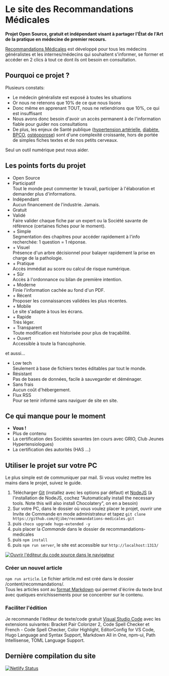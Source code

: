 # Le site des Recommandations Médicales

**Projet Open Source, gratuit et indépendant visant à partager l'État de l'Art de la pratique en médecine de premier recours.**

[Recommandations Médicales](https://recomedicales.fr) est développé pour tous les médecins généralistes et les internes/médecins qui souhaitent s'informer, se former et accéder en 2 clics à tout ce dont ils ont besoin en consultation.

## Pourquoi ce projet ?

Plusieurs constats:

- Le médecin généraliste est exposé à toutes les situations
- Or nous ne retenons que 10% de ce que nous lisons
- Donc même en apprenant TOUT, nous ne retiendrions que 10%, ce qui est insuffisant
- Nous avons donc besoin d'avoir un accès permanent à de l'information fiable pour guider nos consultations
- De plus, les enjeux de Santé publique ([hypertension artérielle](https://recomedicales.fr/recommandations/hypertension-arterielle/), [diabète](https://recomedicales.fr/recommandations/diabete-type-2/), [BPCO](https://recomedicales.fr/recommandations/bronchopneumopathie-chronique-obstructive/), [ostéoporose](https://recomedicales.fr/recommandations/osteoporose/)) sont d'une complexité croissante, hors de portée de simples fiches textes et de nos petits cerveaux.

Seul un outil numérique peut nous aider.

## Les points forts du projet

- Open Source
- Participatif  
Tout le monde peut commenter le travail, participer à l'élaboration et demander plus d'informations.
- Indépendant  
Aucun financement de l'industrie. Jamais.
- Gratuit
- Validé  
Faire valider chaque fiche par un expert ou la Société savante de référence (certaines fiches pour le moment).
- \+ Simple  
Segmentation des chapitres pour accéder rapidement à l'info recherchée: 1 question = 1 réponse.
- \+ Visuel  
Présence d'un arbre décisionnel pour balayer rapidement la prise en charge de la pathologie.
- \+ Pratique  
Accès immédiat au score ou calcul de risque numérique.
- \+ Sûr  
Accès à l'ordonnance ou bilan de première intention.
- \+ Moderne  
Finie l'information cachée au fond d'un PDF.
- \+ Récent  
Proposer les connaissances validées les plus récentes.
- \+ Mobile  
Le site s'adapte à tous les écrans.
- \+ Rapide  
Très léger.
- \+ Transparent  
Toute modification est historisée pour plus de traçabilité.
- \+ Ouvert  
Accessible à toute la francophonie.

et aussi...

- Low tech  
Seulement à base de fichiers textes éditables par tout le monde.
- Résistant  
Pas de bases de données, facile à sauvegarder et déménager.
- Sans frais  
Aucun coût d'hébergement.
- Flux RSS  
Pour se tenir informé sans naviguer de site en site.

## Ce qui manque pour le moment

- **Vous !**
- Plus de contenu
- La certification des Sociétés savantes (en cours avec GRIO, Club Jeunes Hypertensiologues)
- La certification des autorités (HAS ...)

## Utiliser le projet sur votre PC

Le plus simple est de communiquer par mail. Si vous voulez mettre les mains dans le projet, suivez le guide.

1. Télécharger [Git](https://git-scm.com/downloads) (installez avec les options par défaut) et [NodeJS](https://nodejs.org/download/release/v16.15.1/) (à l'installation de NodeJS, cochez "Automatically install the necessary tools. Note this will also install Chocolatery", on en a besoin)
2. Sur votre PC, dans le dossier où vous voulez placer le projet, ouvrir une Invite de Commande en mode administrateur et tapez `git clone https://github.com/djibe/recommandations-medicales.git`
3. puis `choco upgrade hugo-extended -y`
4. puis placer la *Commande* dans le dossier de recommandations-medicales
5. puis `npm install`
6. puis `npm run server`, le site est accessible sur `http://localhost:1313/`

[![Ouvrir l'éditeur du code source dans le navigateur](https://open.vscode.dev/badges/open-in-vscode.svg)](https://vscode.dev/github/djibe/recommandations-medicales)

### Créer un nouvel article

`npm run article`. Le fichier article.md est créé dans le dossier /content/recommandations/.  
Tous les articles sont au [format Markdown](https://towardsdatascience.com/the-ultimate-markdown-cheat-sheet-3d3976b31a0) qui permet d'écrire du texte brut avec quelques enrichissements pour se concentrer sur le contenu.

### Faciliter l'édition

Je recommande l'éditeur de texte/code gratuit [Visual Studio Code](https://code.visualstudio.com/download) avec les extensions suivantes: Bracket Pair Colorizer 2, Code Spell Checker et French - Code Spell Checker, Color Highlight, EditorConfig for VS Code, Hugo Language and Syntax Support, Markdown All in One, npm-ui, Path Intellisense, TOML Language Support.

## Dernière compilation du site

[![Netlify Status](https://api.netlify.com/api/v1/badges/327af24a-1868-47c1-959c-7c0afe3b1891/deploy-status)](https://app.netlify.com/sites/recommandations-medicales/deploys)
